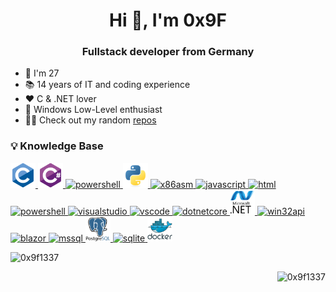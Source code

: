 <h1 align="center">Hi 👋, I'm 0x9F</h1>
<h3 align="center">Fullstack developer from Germany</h3>

- 🤥 I'm 27<br>
- 📚 14 years of IT and coding experience<br>
- ❤️ C & .NET lover<br>
- 🤖 Windows Low-Level enthusiast<br>
- 👨‍💻 Check out my random [repos](https://github.com/0x9F1337?tab=repositories&q=&type=source&language=&sort=)

<h3 align="left">💡 Knowledge Base</h3>
<p align="left">
  <a href="https://www.cprogramming.com/" target="_blank" rel="noreferrer">
    <img src="https://raw.githubusercontent.com/devicons/devicon/master/icons/c/c-original.svg" alt="c" width="40" height="40" />
  </a>
  <a href="https://www.w3schools.com/cs/" target="_blank" rel="noreferrer">
    <img src="https://raw.githubusercontent.com/devicons/devicon/master/icons/csharp/csharp-original.svg" alt="csharp" width="40" height="40" />
  </a>
  <a href="https://learn.microsoft.com/en-us/powershell/" target="_blank" rel="noreferrer">
    <img src="https://gist.githubusercontent.com/Xainey/d5bde7d01dcbac51ac951810e94313aa/raw/6c858c46726541b48ddaaebab29c41c07a196394/PowerShell.svg" alt="powershell" width="40" height="40" />
  </a>
  <a href="https://www.python.org" target="_blank" rel="noreferrer">
    <img src="https://raw.githubusercontent.com/devicons/devicon/master/icons/python/python-original.svg" alt="python" width="40" height="40" />
  </a>
  <a href="https://en.wikipedia.org/wiki/X86_assembly_language" target="_blank" rel="noreferrer">
    <img src="https://upload.wikimedia.org/wikipedia/commons/7/7d/Intel_logo_%282006-2020%29.svg" alt="x86asm" width="40" height="40" />
  </a>
  <a href="https://www.w3schools.com/js/" target="_blank" rel="noreferrer">
    <img src="https://cdn.worldvectorlogo.com/logos/javascript-1.svg" alt="javascript" width="40" height="40" />
  </a>
  <a href="https://www.w3schools.com/html/" target="_blank" rel="noreferrer">
    <img src="https://upload.wikimedia.org/wikipedia/commons/1/10/CSS3_and_HTML5_logos_and_wordmarks.svg" alt="html" width="40" height="40" />
  </a>
  <a href="https://jquery.com/" target="_blank" rel="noreferrer">
    <img src="https://www.svgrepo.com/show/452242/jquery.svg" alt="powershell" width="40" height="40" />
  </a>

   <a href="https://visualstudio.microsoft.com/" target="_blank" rel="noreferrer">
    <img src="https://upload.wikimedia.org/wikipedia/commons/5/59/Visual_Studio_Icon_2019.svg" alt="visualstudio" width="40" height="40" />
  </a>
   <a href="https://code.visualstudio.com/" target="_blank" rel="noreferrer">
    <img src="https://upload.wikimedia.org/wikipedia/commons/2/2d/Visual_Studio_Code_1.18_icon.svg" alt="vscode" width="40" height="40" />
  </a>

  <a href="https://learn.microsoft.com/en-us/dotnet/core/introduction" target="_blank" rel="noreferrer">
    <img src="https://upload.wikimedia.org/wikipedia/commons/e/ee/.NET_Core_Logo.svg" alt="dotnetcore" width="40" height="40" />
  </a>
   <a href="https://dotnet.microsoft.com/" target="_blank" rel="noreferrer">
    <img src="https://raw.githubusercontent.com/devicons/devicon/master/icons/dot-net/dot-net-original-wordmark.svg" alt="dotnet" width="40" height="40" />
  </a>
   <a href="https://en.wikipedia.org/wiki/Windows_API" target="_blank" rel="noreferrer">
    <img src="https://www.logo.wine/a/logo/Windows_7/Windows_7-Logo.wine.svg" alt="win32api" width="40" height="40" />
  </a>

  <a href="https://dotnet.microsoft.com/en-us/apps/aspnet/web-apps/blazor" target="_blank" rel="noreferrer">
    <img src="https://cdn.worldvectorlogo.com/logos/blazor.svg" alt="blazor" width="40" height="40" />
  </a>

  <a href="https://www.microsoft.com/en-us/sql-server" target="_blank" rel="noreferrer">
    <img src="https://www.svgrepo.com/show/303229/microsoft-sql-server-logo.svg" alt="mssql" width="40" height="40" />
  </a>
  <a href="https://www.postgresql.org" target="_blank" rel="noreferrer">
    <img src="https://raw.githubusercontent.com/devicons/devicon/master/icons/postgresql/postgresql-original-wordmark.svg" alt="postgresql" width="40" height="40" />
  </a>
  <a href="https://www.sqlite.org/" target="_blank" rel="noreferrer">
    <img src="https://www.vectorlogo.zone/logos/sqlite/sqlite-icon.svg" alt="sqlite" width="40" height="40" />
  </a>

  <a href="https://www.docker.com/" target="_blank" rel="noreferrer">
    <img src="https://raw.githubusercontent.com/devicons/devicon/master/icons/docker/docker-original-wordmark.svg" alt="docker" width="40" height="40" />
  </a>
</p>


<p align="left">
  <img src="https://komarev.com/ghpvc/?username=0x9f1337&label=Visitors&color=0e75b6&style=flat" alt="0x9f1337" />
</p> 
<p><img align="right" src="https://github-readme-stats.vercel.app/api/top-langs?username=0x9f1337&show_icons=true&theme=dark&locale=en&layout=compact" alt="0x9f1337" /></p>

<!--<p>&nbsp;<img align="center" src="https://github-readme-stats.vercel.app/api?username=0x9f1337&show_icons=true&theme=onedark&hide_border=true&locale=en" alt="0x9f1337" /></p> -->
